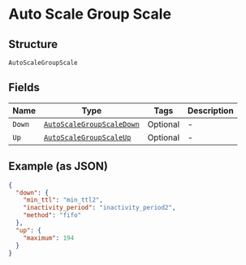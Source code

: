 
# Auto Scale Group Scale

## Structure

`AutoScaleGroupScale`

## Fields

| Name | Type | Tags | Description |
|  --- | --- | --- | --- |
| `Down` | [`AutoScaleGroupScaleDown`](../../doc/models/auto-scale-group-scale-down.md) | Optional | - |
| `Up` | [`AutoScaleGroupScaleUp`](../../doc/models/auto-scale-group-scale-up.md) | Optional | - |

## Example (as JSON)

```json
{
  "down": {
    "min_ttl": "min_ttl2",
    "inactivity_period": "inactivity_period2",
    "method": "fifo"
  },
  "up": {
    "maximum": 194
  }
}
```

